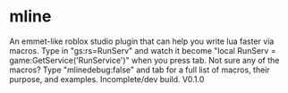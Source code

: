 # mline
An emmet-like roblox studio plugin that can help you write lua faster via macros. Type in "gs:rs=RunServ" and watch it become "local RunServ = game:GetService('RunService')" when you press tab. Not sure any of the macros? Type "mlinedebug:false" and tab for a full list of macros, their purpose, and examples. Incomplete/dev build.  V0.1.0
